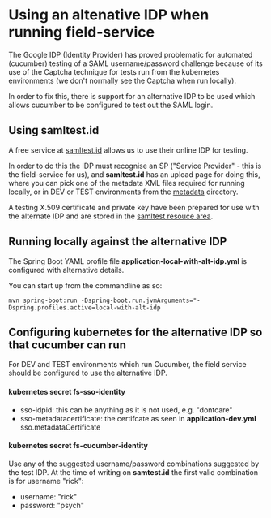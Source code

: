 # Using an altenative IDP when running field-service

The Google IDP (Identity Provider) has proved problematic for automated (cucumber) testing of a SAML 
username/password challenge because of its use of the Captcha technique 
for tests run from the kubernetes environments (we don't normally see the Captcha when run locally).

In order to fix this, there is support for an alternative IDP to be used which allows cucumber to be configured to test out the SAML login.

## Using samltest.id

A free service at [samltest.id](https://samltest.id/) allows us to use their online IDP for testing.

In order to do this the IDP must recognise an SP ("Service Provider" - this is the field-service for us), 
and **samltest.id** has an upload page for doing this, where you can pick one of the metadata XML files
required for running locally, or in DEV or TEST environments from the [metadata](metadata) directory.

A testing X.509 certificate and private key have been prepared for use with the alternate IDP and are
stored in the [samltest resouce area](src/main/resources/samltest).

## Running locally against the alternative IDP

The Spring Boot YAML profile file **application-local-with-alt-idp.yml** is configured with alternative details.

You can start up from the commandline as so:
```
mvn spring-boot:run -Dspring-boot.run.jvmArguments="-Dspring.profiles.active=local-with-alt-idp
```

## Configuring kubernetes for the alternative IDP so that cucumber can run

For DEV and TEST environments which run Cucumber, the field service should be configured to use the
alternative IDP.

#### kubernetes secret **fs-sso-identity**

* sso-idpid: this can be anything as it is not used, e.g. "dontcare"
* sso-metadatacertificate: the certifcate as seen in **application-dev.yml**  sso.metadataCertificate

#### kubernetes secret **fs-cucumber-identity**

Use any of the suggested username/password combinations suggested by the test IDP. At the time
of writing on **samtest.id** the first valid combination is for username "rick":

* username: "rick"
* password: "psych"

